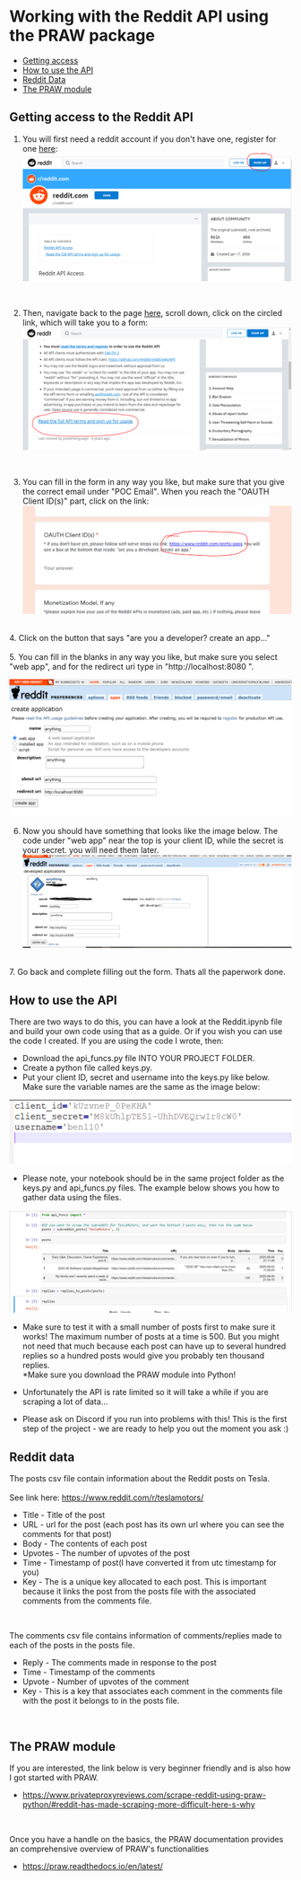 # Working with the Reddit API using the PRAW package
* [Getting access](#API)
* [How to use the API](#Use)
* [Reddit Data](#Red)
* [The PRAW module](#Pr)    

## Getting access to the Reddit API <a name="API"></a>
1. You will first need a reddit account if you don't have one, register for one [here](https://www.reddit.com/wiki/api):<br>
![image](./Images/reddit_signup.PNG)     
<br>  

2. Then, navigate back to the page [here](https://www.reddit.com/wiki/api), scroll down, click on the circled link, which will take you to a form:  
![image](./Images/reddit_agree.PNG)     
    
	<br>
3. You can fill in the form in any way you like, but make sure that you give the correct email under "POC Email". When you reach the "OAUTH Client ID(s)" part,
click on the link:  
  ![image](./Images/reddit_oauth.PNG)       
    
<br>	
4. Click on the button that says "are you a developer? create an app..."    

<br>  
<br>
5. You can fill in the blanks in any way you like, but make sure you select "web app", and for the redirect uri type in "http://localhost:8080 ".  
   
![image](./Images/reddit_webapp.PNG)   
    
	
6. Now you should have something that looks like the image below. The code under "web app" near the top is your client ID, while the secret is your secret. you will need them later.  
![image](./Images/secret.PNG)   
   
   
<br>  
7. Go back and complete filling out the form. Thats all the paperwork done.  
  
## How to use the API <a name="use"></a>  
There are two ways to do this, you can have a look at the Reddit.ipynb file and build your own code using that as a guide. Or if you wish you can use the code I created.
If you are using the code I wrote, then:
* Download the api_funcs.py file INTO YOUR PROJECT FOLDER.
* Create a python file called keys.py. 
* Put your client ID, secret and username into the keys.py like below. Make sure the variable names are the same as the image below:  

![image](./Images/keys.PNG)
* Please note, your notebook should be in the same project folder as the keys.py and api_funcs.py files. The example below shows you how to gather data using the files.  

![image](./Images/sample.PNG)  
  
* Make sure to test it with a small number of posts first to make sure it works! The maximum number of posts at a time is 500. But you might not need that much because each post
can have up to several hundred replies so a hundred posts would give you probably ten thousand replies.  
*Make sure you download the PRAW module into Python!
  
* Unfortunately the API is rate limited so it will take a while if you are scraping a lot of data...  
* Please ask on Discord if you run into problems with this! This is the first step of the project - we are ready to help you out the moment you ask :)

## Reddit data <a name="Red"></a>
The posts csv file contain information about the Reddit posts on Tesla.<br>
<br> 
See link here: https://www.reddit.com/r/teslamotors/ <br>
* Title - Title of the post
* URL - url for the post (each post has its own url where you can see the comments for that post)
* Body - The contents of each post 
* Upvotes - The number of upvotes of the post
* Time - Timestamp of post(I have converted it from utc timestamp for you)
* Key - The is a unique key allocated to each post. This is important because it links the post from the posts file
with the associated comments from the comments file.  
<br>

The comments csv file contains information of comments/replies made to each of the posts in the posts file.<br>
* Reply - The comments made in response to the post
* Time - Timestamp of the comments
* Upvote - Number of upvotes of the comment
* Key - This is a key that associates each comment in the comments file with the post it belongs to in the posts file.<br>
<br>

## The PRAW module <a name="Pr"></a>
If you are interested, the link below is very beginner friendly and is also how I got started with PRAW.
* https://www.privateproxyreviews.com/scrape-reddit-using-praw-python/#reddit-has-made-scraping-more-difficult-here-s-why
<br>

Once you have a handle on the basics, the PRAW documentation provides an comprehensive overview of PRAW's functionalities
* https://praw.readthedocs.io/en/latest/ <br>
